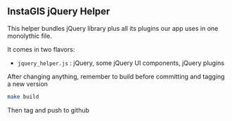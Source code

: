 
## InstaGIS jQuery Helper

This helper bundles jQuery library plus all its plugins our app uses in
one monolythic file. 

It comes in two flavors: 

- `jquery_helper.js` : jQuery, some jQuery UI components, jQuery plugins

After changing anything, remember to build before committing and tagging a new version

```sh
make build
```

Then tag and push to github
